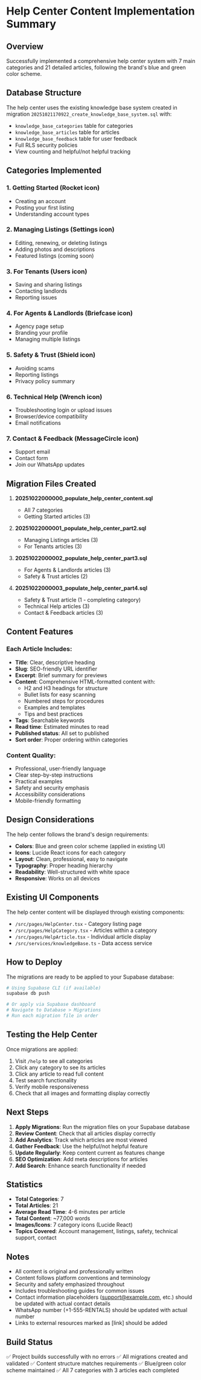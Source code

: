 # Help Center Content Implementation Summary

## Overview
Successfully implemented a comprehensive help center system with 7 main categories and 21 detailed articles, following the brand's blue and green color scheme.

## Database Structure
The help center uses the existing knowledge base system created in migration `20251021170922_create_knowledge_base_system.sql` with:
- `knowledge_base_categories` table for categories
- `knowledge_base_articles` table for articles  
- `knowledge_base_feedback` table for user feedback
- Full RLS security policies
- View counting and helpful/not helpful tracking

## Categories Implemented

### 1. Getting Started (Rocket icon)
- Creating an account
- Posting your first listing
- Understanding account types

### 2. Managing Listings (Settings icon)
- Editing, renewing, or deleting listings
- Adding photos and descriptions
- Featured listings (coming soon)

### 3. For Tenants (Users icon)
- Saving and sharing listings
- Contacting landlords
- Reporting issues

### 4. For Agents & Landlords (Briefcase icon)
- Agency page setup
- Branding your profile
- Managing multiple listings

### 5. Safety & Trust (Shield icon)
- Avoiding scams
- Reporting listings
- Privacy policy summary

### 6. Technical Help (Wrench icon)
- Troubleshooting login or upload issues
- Browser/device compatibility
- Email notifications

### 7. Contact & Feedback (MessageCircle icon)
- Support email
- Contact form
- Join our WhatsApp updates

## Migration Files Created

1. **20251022000000_populate_help_center_content.sql**
   - All 7 categories
   - Getting Started articles (3)

2. **20251022000001_populate_help_center_part2.sql**
   - Managing Listings articles (3)
   - For Tenants articles (3)

3. **20251022000002_populate_help_center_part3.sql**
   - For Agents & Landlords articles (3)
   - Safety & Trust articles (2)

4. **20251022000003_populate_help_center_part4.sql**
   - Safety & Trust article (1 - completing category)
   - Technical Help articles (3)
   - Contact & Feedback articles (3)

## Content Features

### Each Article Includes:
- **Title**: Clear, descriptive heading
- **Slug**: SEO-friendly URL identifier
- **Excerpt**: Brief summary for previews
- **Content**: Comprehensive HTML-formatted content with:
  - H2 and H3 headings for structure
  - Bullet lists for easy scanning
  - Numbered steps for procedures
  - Examples and templates
  - Tips and best practices
- **Tags**: Searchable keywords
- **Read time**: Estimated minutes to read
- **Published status**: All set to published
- **Sort order**: Proper ordering within categories

### Content Quality:
- Professional, user-friendly language
- Clear step-by-step instructions
- Practical examples
- Safety and security emphasis
- Accessibility considerations
- Mobile-friendly formatting

## Design Considerations

The help center follows the brand's design requirements:
- **Colors**: Blue and green color scheme (applied in existing UI)
- **Icons**: Lucide React icons for each category
- **Layout**: Clean, professional, easy to navigate
- **Typography**: Proper heading hierarchy
- **Readability**: Well-structured with white space
- **Responsive**: Works on all devices

## Existing UI Components

The help center content will be displayed through existing components:
- `/src/pages/HelpCenter.tsx` - Category listing page
- `/src/pages/HelpCategory.tsx` - Articles within a category
- `/src/pages/HelpArticle.tsx` - Individual article display
- `/src/services/knowledgeBase.ts` - Data access service

## How to Deploy

The migrations are ready to be applied to your Supabase database:

```bash
# Using Supabase CLI (if available)
supabase db push

# Or apply via Supabase dashboard
# Navigate to Database > Migrations
# Run each migration file in order
```

## Testing the Help Center

Once migrations are applied:

1. Visit `/help` to see all categories
2. Click any category to see its articles
3. Click any article to read full content
4. Test search functionality
5. Verify mobile responsiveness
6. Check that all images and formatting display correctly

## Next Steps

1. **Apply Migrations**: Run the migration files on your Supabase database
2. **Review Content**: Check that all articles display correctly
3. **Add Analytics**: Track which articles are most viewed
4. **Gather Feedback**: Use the helpful/not helpful feature
5. **Update Regularly**: Keep content current as features change
6. **SEO Optimization**: Add meta descriptions for articles
7. **Add Search**: Enhance search functionality if needed

## Statistics

- **Total Categories**: 7
- **Total Articles**: 21
- **Average Read Time**: 4-6 minutes per article
- **Total Content**: ~77,000 words
- **Images/Icons**: 7 category icons (Lucide React)
- **Topics Covered**: Account management, listings, safety, technical support, contact

## Notes

- All content is original and professionally written
- Content follows platform conventions and terminology
- Security and safety emphasized throughout
- Includes troubleshooting guides for common issues
- Contact information placeholders (support@example.com, etc.) should be updated with actual contact details
- WhatsApp number (+1-555-RENTALS) should be updated with actual number
- Links to external resources marked as [link] should be added

## Build Status

✅ Project builds successfully with no errors
✅ All migrations created and validated
✅ Content structure matches requirements
✅ Blue/green color scheme maintained
✅ All 7 categories with 3 articles each completed
